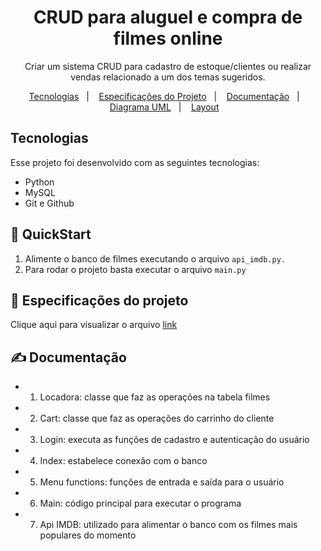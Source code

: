 <h1 align="center">  CRUD para aluguel e compra de filmes online  </h1>

<p align="center">
Criar um sistema CRUD para cadastro de estoque/clientes ou realizar vendas relacionado a
um dos temas sugeridos. <br/>
</p>
<p align="center">
  <a href="#-tecnologias">Tecnologias</a>&nbsp;&nbsp;&nbsp;|&nbsp;&nbsp;&nbsp;
  <a href="#-especificações-do-projeto">Especificações do Projeto</a>&nbsp;&nbsp;&nbsp;|&nbsp;&nbsp;&nbsp;
  <a href="#-documentação">Documentação</a>&nbsp;&nbsp;&nbsp;|&nbsp;&nbsp;&nbsp;
  <a href="#-diagrama-uml">Diagrama UML</a>&nbsp;&nbsp;&nbsp;|&nbsp;&nbsp;&nbsp;
  <a href="#-layout">Layout</a>&nbsp;&nbsp;&nbsp;
</p>

## Tecnologias

Esse projeto foi desenvolvido com as seguintes tecnologias:

- Python
- MySQL
- Git e Github


## 🚀 QuickStart

1. Alimente o banco de filmes executando o arquivo `api_imdb.py.`
2. Para rodar o projeto basta executar o arquivo `main.py`

## 📌 Especificações do projeto

Clique aqui para visualizar o arquivo [link](https://drive.google.com/file/d/1PHZTz1Xi599uEXl4IQVHwf6B_Gc8h3dM/view)


## ✍ Documentação

- 1. Locadora: classe que faz as operações na tabela filmes
- 2. Cart: classe que faz as operações do carrinho do cliente
- 3. Login: executa as funções de cadastro e autenticação do usuário
- 4. Index: estabelece conexão com o banco
- 5. Menu functions: funções de entrada e saída para o usuário
- 6. Main: código principal para executar o programa
- 7. Api IMDB: utilizado para alimentar o banco com os filmes mais populares do momento
